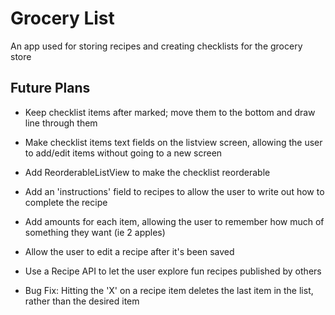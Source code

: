 # Grocery List

An app used for storing recipes and creating checklists for the grocery store

## Future Plans
 - Keep checklist items after marked; move them to the bottom and draw line through them
 - Make checklist items text fields on the listview screen, allowing the user to add/edit items without going to a new screen
 - Add ReorderableListView to make the checklist reorderable
 - Add an 'instructions' field to recipes to allow the user to write out how to complete the recipe
 - Add amounts for each item, allowing the user to remember how much of something they want (ie 2 apples)
 - Allow the user to edit a recipe after it's been saved
 - Use a Recipe API to let the user explore fun recipes published by others

 - Bug Fix: Hitting the 'X' on a recipe item deletes the last item in the list, rather than the desired item
